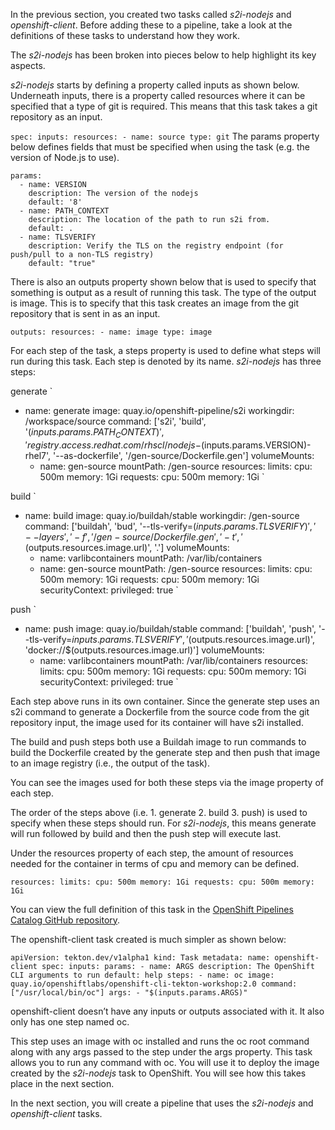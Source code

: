 In the previous section, you created two tasks called _s2i-nodejs_ and _openshift-client_. Before adding these to a pipeline, take a look at the definitions of these tasks to understand how they work.

The _s2i-nodejs_ has been broken into pieces below to help highlight its key aspects.

_s2i-nodejs_ starts by defining a property called inputs as shown below. Underneath inputs, there is a property called resources where it can be specified that a type of git is required. This means that this task takes a git repository as an input.

`
spec:
  inputs:
    resources:
      - name: source
        type: git
`
The params property below defines fields that must be specified when using the task (e.g. the version of Node.js to use).

```
params:
  - name: VERSION
    description: The version of the nodejs
    default: '8'
  - name: PATH_CONTEXT
    description: The location of the path to run s2i from.
    default: .
  - name: TLSVERIFY
    description: Verify the TLS on the registry endpoint (for push/pull to a non-TLS registry)
    default: "true"
```

There is also an outputs property shown below that is used to specify that something is output as a result of running this task. The type of the output is image. This is to specify that this task creates an image from the git repository that is sent in as an input.

`
outputs:
  resources:
    - name: image
      type: image
`

For each step of the task, a steps property is used to define what steps will run during this task. Each step is denoted by its name. _s2i-nodejs_ has three steps:

generate
`
- name: generate
  image: quay.io/openshift-pipeline/s2i
  workingdir: /workspace/source
  command: ['s2i', 'build', '$(inputs.params.PATH_CONTEXT)', 'registry.access.redhat.com/rhscl/nodejs-$(inputs.params.VERSION)-rhel7', '--as-dockerfile', '/gen-source/Dockerfile.gen']
  volumeMounts:
    - name: gen-source
      mountPath: /gen-source
  resources:
    limits:
      cpu: 500m
      memory: 1Gi
    requests:
      cpu: 500m
      memory: 1Gi
`

build
`
- name: build
  image: quay.io/buildah/stable
  workingdir: /gen-source
  command: ['buildah', 'bud', '--tls-verify=$(inputs.params.TLSVERIFY)', '--layers', '-f', '/gen-source/Dockerfile.gen', '-t', '$(outputs.resources.image.url)', '.']
  volumeMounts:
    - name: varlibcontainers
      mountPath: /var/lib/containers
    - name: gen-source
      mountPath: /gen-source
  resources:
    limits:
      cpu: 500m
      memory: 1Gi
    requests:
      cpu: 500m
      memory: 1Gi
  securityContext:
    privileged: true
`

push
`
- name: push
  image: quay.io/buildah/stable
  command: ['buildah', 'push', '--tls-verify=${inputs.params.TLSVERIFY}', '$(outputs.resources.image.url)', 'docker://$(outputs.resources.image.url)']
  volumeMounts:
    - name: varlibcontainers
      mountPath: /var/lib/containers
  resources:
    limits:
      cpu: 500m
      memory: 1Gi
    requests:
      cpu: 500m
      memory: 1Gi
  securityContext:
    privileged: true
`

Each step above runs in its own container. Since the generate step uses an s2i command to generate a Dockerfile from the source code from the git repository input, the image used for its container will have s2i installed.

The build and push steps both use a Buildah image to run commands to build the Dockerfile created by the generate step and then push that image to an image registry (i.e., the output of the task).

You can see the images used for both these steps via the image property of each step.

The order of the steps above (i.e. 1. generate 2. build 3. push) is used to specify when these steps should run. For _s2i-nodejs_, this means generate will run followed by build and then the push step will execute last.

Under the resources property of each step, the amount of resources needed for the container in terms of cpu and memory can be defined.

`
resources:
  limits:
    cpu: 500m
    memory: 1Gi
  requests:
    cpu: 500m
    memory: 1Gi
`

You can view the full definition of this task in the [OpenShift Pipelines Catalog GitHub repository](https://github.com/openshift/pipelines-catalog/blob/master/s2i-nodejs/s2i-nodejs-task.yaml).

The openshift-client task created is much simpler as shown below:

`
apiVersion: tekton.dev/v1alpha1
kind: Task
metadata:
  name: openshift-client
spec:
  inputs:
    params:
      - name: ARGS
        description: The OpenShift CLI arguments to run
        default: help
  steps:
    - name: oc
      image: quay.io/openshiftlabs/openshift-cli-tekton-workshop:2.0
      command: ["/usr/local/bin/oc"]
      args:
        - "$(inputs.params.ARGS)"
`

openshift-client doesn’t have any inputs or outputs associated with it. It also only has one step named oc.

This step uses an image with oc installed and runs the oc root command along with any args passed to the step under the args property. This task allows you to run any command with oc. You will use it to deploy the image created by the _s2i-nodejs_ task to OpenShift. You will see how this takes place in the next section.

In the next section, you will create a pipeline that uses the _s2i-nodejs_ and _openshift-client_ tasks. 